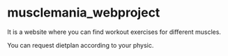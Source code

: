 # musclemania_webproject

It is a website where you can find workout exercises for different muscles.

You can request dietplan according to your physic.
